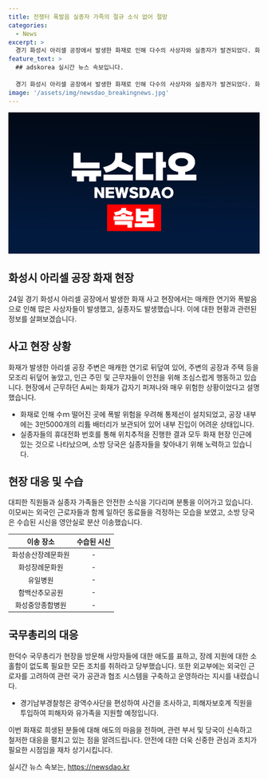 ```yaml
---
title: 전쟁터 폭발음 실종자 가족의 절규 소식 없어 절망
categories:
  - News
excerpt: >
  경기 화성시 아리셀 공장에서 발생한 화재로 인해 다수의 사상자와 실종자가 발견되었다. 화재로 인한 연기와 폭발음이 주변을 뒤덮었고, 소방 당국은 화재 진압을 위해 노력하고 있다. 이 공장에는 많은 리튬 배터리가 보관되어 있어 폭발 위험이 우려되고, 실종자의 생사 여부 또한 확인되지 않았다. 국무총리는 장례 지원에 소홀함이 없도록 필요한 조치를 취할 것을 당부했으며, 외국인 근로자를 포함한 사상자와 유가족에 대한 지원을 강조했다. 경기남부경찰청은 수사본부를 구성하여 사고 원인을 조사할 예정이다.
feature_text: >
  ## adskorea 실시간 뉴스 속보입니다.

  경기 화성시 아리셀 공장에서 발생한 화재로 인해 다수의 사상자와 실종자가 발견되었다. 화재로 인한 연기와 폭발음이 주변을 뒤덮었고, 소방 당국은 화재 진압을 위해 노력하고 있다. 이 공장에는 많은 리튬 배터리가 보관되어 있어 폭발 위험이 우려되고, 실종자의 생사 여부 또한 확인되지 않았다. 국무총리는 장례 지원에 소홀함이 없도록 필요한 조치를 취할 것을 당부했으며, 외국인 근로자를 포함한 사상자와 유가족에 대한 지원을 강조했다. 경기남부경찰청은 수사본부를 구성하여 사고 원인을 조사할 예정이다.
image: '/assets/img/newsdao_breakingnews.jpg'
---
```


<p><img src="/assets/img/newsdao_breakingnews.jpg" alt="adskorea 속보" /></p>

<h2 data-ke-size="size26">화성시 아리셀 공장 화재 현장</h2>

<p data-ke-size="size16">24일 경기 화성시 아리셀 공장에서 발생한 화재 사고 현장에서는 매캐한 연기와 폭발음으로 인해 많은 사상자들이 발생했고, 실종자도 발생했습니다. 이에 대한 현황과 관련된 정보를 살펴보겠습니다.</p>

<h2 data-ke-size="size24">사고 현장 상황</h2>

<p data-ke-size="size16">화재가 발생한 아리셀 공장 주변은 매캐한 연기로 뒤덮여 있어, 주변의 공장과 주택 등을 모조리 뒤덮어 놓았고, 인근 주민 및 근무자들이 안전을 위해 조심스럽게 행동하고 있습니다. 현장에서 근무하던 A씨는 화재가 갑자기 퍼져나와 매우 위험한 상황이었다고 설명했습니다.</p>

<ul>
<li>화재로 인해 수ｍ 떨어진 곳에 폭발 위험을 우려해 통제선이 설치되었고, 공장 내부에는 3만5000개의 리튬 배터리가 보관되어 있어 내부 진입이 어려운 상태입니다.</li>
<li>실종자들의 휴대전화 번호를 통해 위치추적을 진행한 결과 모두 화재 현장 인근에 있는 것으로 나타났으며, 소방 당국은 실종자들을 찾아내기 위해 노력하고 있습니다.</li>
</ul>

<h2 data-ke-size="size24">현장 대응 및 수습</h2>

<p data-ke-size="size16">대피한 직원들과 실종자 가족들은 안전한 소식을 기다리며 분통을 이어가고 있습니다. 이모씨는 외국인 근로자들과 함께 일하던 동료들을 걱정하는 모습을 보였고, 소방 당국은 수습된 시신을 영안실로 분산 이송했습니다.</p>

<table>
<thead>
<tr>
<th style="text-align: center;">이송 장소</th>
<th style="text-align: center;">수습된 시신</th>
</tr>
</thead>
<tbody>
<tr>
<td style="text-align: center;">화성송산장례문화원</td>
<td style="text-align: center;">-</td>
</tr>
<tr>
<td style="text-align: center;">화성장례문화원</td>
<td style="text-align: center;">-</td>
</tr>
<tr>
<td style="text-align: center;">유일병원</td>
<td style="text-align: center;">-</td>
</tr>
<tr>
<td style="text-align: center;">함백산추모공원</td>
<td style="text-align: center;">-</td>
</tr>
<tr>
<td style="text-align: center;">화성중앙종합병원</td>
<td style="text-align: center;">-</td>
</tr>
</tbody>
</table>

<h2 data-ke-size="size24">국무총리의 대응</h2>

<p data-ke-size="size16">한덕수 국무총리가 현장을 방문해 사망자들에 대한 애도를 표하고, 장례 지원에 대한 소홀함이 없도록 필요한 모든 조치를 취하라고 당부했습니다. 또한 외교부에는 외국인 근로자를 고려하여 관련 국가 공관과 협조 시스템을 구축하고 운영하라는 지시를 내렸습니다.</p>

<ul>
<li>경기남부경찰청은 광역수사단을 편성하여 사건을 조사하고, 피해자보호계 직원을 투입하여 피해자와 유가족을 지원할 예정입니다.</li>
</ul>

<p data-ke-size="size16">이번 화재로 희생된 분들에 대해 애도의 마음을 전하며, 관련 부서 및 당국이 신속하고 철저한 대응을 펼치고 있는 점을 알려드립니다. 안전에 대한 더욱 신중한 관심과 조치가 필요한 시점임을 재차 상기시킵니다.</p>
실시간 뉴스 속보는, <a href="https://newsdao.kr" rel="dofollow">https://newsdao.kr</a>


